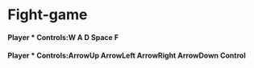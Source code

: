 # Fight-game

#### Player * Controls:W A D Space F
#### Player * Controls:ArrowUp ArrowLeft ArrowRight ArrowDown Control
